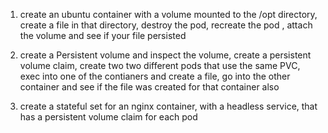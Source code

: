 1. create an ubuntu container with a volume mounted to the /opt directory, create a file in that directory, destroy the pod, recreate the pod , attach the volume and see if your file persisted

2. create a Persistent volume and inspect the volume, create a persistent volume claim, create two two different pods that use the same PVC, exec into one of the contianers and create a file, go into the other container and see if the file was created for that container also 

3. create a stateful set for an nginx container, with a headless service, that has a persistent volume claim for each pod 